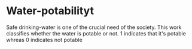 # Water-potabilityt
Safe drinking-water is one of the crucial need of the society. This work classifies whether the water is potable or not. 1 indicates that it's potable whreas 0 indicates not potable

